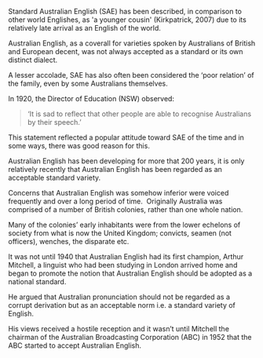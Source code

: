 Standard Australian English (SAE) has been described, in comparison to other world Englishes, as 'a younger cousin' (Kirkpatrick, 2007) due to its relatively late arrival as an English of the world.

Australian English, as a coverall for varieties spoken by Australians of British and European decent, was not always accepted as a standard or its own distinct dialect.

A lesser accolade, SAE has also often been considered the ‘poor relation’ of the family, even by some Australians themselves.

In 1920, the Director of Education (NSW) observed:
> ‘It is sad to reflect that other people are able to recognise Australians by their speech.’

This statement reflected a popular attitude toward SAE of the time and in some ways, there was good reason for this.

Australian English has been developing for more that 200 years, it is only relatively recently that Australian English has been regarded as an acceptable standard variety. 

Concerns that Australian English was somehow inferior were voiced frequently and over a long period of time.  Originally Australia was comprised of a number of British colonies, rather than one whole nation. 

Many of the colonies’ early inhabitants were from the lower echelons of society from what is now the United Kingdom; convicts, seamen (not officers), wenches, the disparate etc.

It was not until 1940 that Australian English had its first champion, Arthur Mitchell, a linguist who had been studying in London arrived home and began to promote the notion that Australian English should be adopted as a national standard. 

He argued that Australian pronunciation should not be regarded as a corrupt derivation but as an acceptable norm i.e. a standard variety of English.

His views received a hostile reception and it wasn’t until Mitchell the chairman of the Australian Broadcasting Corporation (ABC) in 1952 that the ABC started to accept Australian English.

